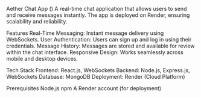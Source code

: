 Aether Chat App  ()
A real-time chat application that allows users to send and receive messages instantly. The app is deployed on Render, ensuring scalability and reliability.

Features
Real-Time Messaging: Instant message delivery using WebSockets.
User Authentication: Users can sign up and log in using their credentials.
Message History: Messages are stored and available for review within the chat interface.
Responsive Design: Works seamlessly across mobile and desktop devices.

Tech Stack
Frontend: React.js, WebSockets
Backend: Node.js, Express.js, WebSockets
Database:  MongoDB
Deployment: Render (Cloud Platform)


Prerequisites
Node.js
npm
A Render account (for deployment)
 
 
